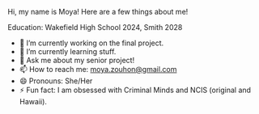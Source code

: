 Hi, my name is Moya! Here are a few things about me!

Education: Wakefield High School 2024, Smith 2028

- 🔭 I’m currently working on the final project.
- 🌱 I’m  currently learning stuff. 
- 💬 Ask me about my senior project!
- 📫 How to reach me: moya.zouhon@gmail.com
- 😄 Pronouns: She/Her
- ⚡ Fun fact: I am obsessed with Criminal Minds and NCIS (original and Hawaii).

